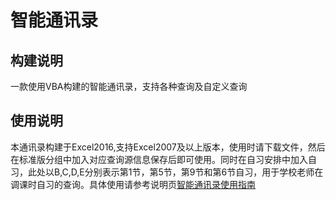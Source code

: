 # 智能通讯录
## 构建说明
一款使用VBA构建的智能通讯录，支持各种查询及自定义查询
## 使用说明
本通讯录构建于Excel2016,支持Excel2007及以上版本，使用时请下载文件，然后在标准版分组中加入对应查询源信息保存后即可使用。同时在自习安排中加入自习，此处以B,C,D,E分别表示第1节，第5节，第9节和第6节自习，用于学校老师在调课时自习的查询。具体使用请参考说明页[智能通讯录使用指南](https://fengzhenhua-vip.github.io/2021/06/21/%E6%99%BA%E8%83%BD%E9%80%9A%E8%AE%AF%E5%BD%95%E4%BD%BF%E7%94%A8%E6%8C%87%E5%8D%97/)
